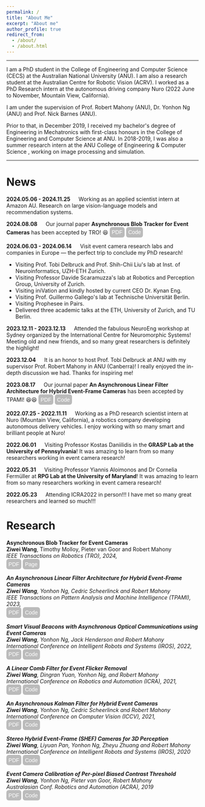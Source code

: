 ```yaml
---
permalink: /
title: "About Me"
excerpt: "About me"
author_profile: true
redirect_from: 
  - /about/
  - /about.html
---
```


<style type="text/css">
#touch {
 background-color: #bbb;
 padding: .4em;
 -moz-border-radius: 5px;
 -webkit-border-radius: 5px;
 border-radius: 6px;
 color: #fff;
 font-size: 14px;
 text-decoration: none;
 border: none;
}
#touch:hover {
 border: none;
 background: orange;
 box-shadow: 0px 0px 1px #777;
}
</style>

<style type="text/css">
a:link {text-decoration: none; }
a:hover { text-decoration: underline; }
</style>

------

I am a PhD student in the <a target="_blank" href="https://cecs.anu.edu.au/">College of Engineering and Computer Science (CECS)<a/> at the <a target="_blank" href="https://www.anu.edu.au/">Australian National University (ANU)<a/>. I am also a research student at the <a target="_blank" href="https://www.roboticvision.org/">Australian Centre for Robotic Vision (ACRV)<a/>. I worked as a PhD Research intern at the autonomous driving company [Nuro](https://www.nuro.ai/) (2022 June to November, Mountain View, California).

I am under the supervision of <a target="_blank" href="https://users.cecs.anu.edu.au/~Robert.Mahony/">Prof. Robert Mahony<a/> (ANU), <a target="_blank" href="https://scholar.google.com/citations?user=DeHsa3wAAAAJ&hl=en">Dr. Yonhon Ng<a/> (ANU) and <a target="_blank" href="https://users.cecs.anu.edu.au/~nmb/">Prof. Nick Barnes<a/> (ANU).

Prior to that, in December 2019, I received my bachelor's degree of Engineering in Mechatronics with first-class honours in the College of Engineering and Computer Science at ANU. In 2018-2019, I was also a summer research intern at the <a target="_blank" href="https://cecs.anu.edu.au/study/more-information/summer-research-program"> ANU College of Engineering & Computer Science <a/>, working on image processing and simulation.

------

News
======

**2024.05.06 - 2024.11.25** &emsp; Working as an applied scientist intern at Amazon AU. Research on large vision-language models and recommendation systems.

**2024.08.08** &emsp; Our journal paper **Asynchronous Blob Tracker for Event Cameras** has been accepted by TRO! 😆 <a target="_blank" href="https://arxiv.org/abs/2307.10593"><button id="touch">PDF</button></a> <a target="_blank" href="https://github.com/ziweiWWANG/AEB-Tracker"><button id="touch">Code</button></a>


**2024.06.03 - 2024.06.14** &emsp; Visit event camera research labs and companies in Europe — the perfect trip to conclude my PhD research!
- Visiting <a target="_blank" href="https://www.ini.uzh.ch/~tobi/">Prof. Tobi Delbruck<a/> and  <a target="_blank" href="https://sensors.ini.ch/people/shih-chii-liu">Prof. Shih-Chii Liu<a/>'s lab at Inst. of Neuroinformatics, UZH-ETH Zurich.
- Visiting <a target="_blank" href="https://rpg.ifi.uzh.ch/people_scaramuzza.html">Professor Davide Scaramuzza<a/>'s lab at Robotics and Perception Group, University of Zurich.
- Visiting <a target="_blank" href="https://inivation.com/">iniVation<a/> and kindly hosted by current CEO <a target="_blank" href="https://www.kynaneng.com/">Dr. Kynan Eng<a/>.
- Visiting <a target="_blank" href="https://sites.google.com/view/guillermogallego">Prof. Guillermo Gallego<a/>'s lab at Technische Universität Berlin.
- Visiting <a target="_blank" href="https://www.prophesee.ai/"> Prophesee<a/> in Pairs.
- Delivered three academic talks at the ETH, University of Zurich, and TU Berlin.

**2023.12.11 - 2023.12.13** &emsp; Attended the fabulous NeuroEng workshop at Sydney organized by the International Centre for Neuromorphic Systems! Meeting old and new friends, and so many great researchers is definitely the highlight!

**2023.12.04** &emsp; It is an honor to host <a target="_blank" href="https://www.ini.uzh.ch/~tobi/">Prof. Tobi Delbruck<a/> at ANU with my supervisor <a target="_blank" href="https://users.cecs.anu.edu.au/~Robert.Mahony/">Prof. Robert Mahony<a/> in ANU (Canberra)! I really enjoyed the in-depth discussion we had. Thanks for inspiring me!

**2023.08.17** &emsp; Our journal paper **An Asynchronous Linear Filter Architecture for Hybrid Event-Frame Cameras** has been accepted by TPAMI! 😆😆 <a target="_blank" href="https://arxiv.org/pdf/2309.01159.pdf"><button id="touch">PDF</button></a> <a target="_blank" href="https://github.com/ziweiWWANG/Event-Asynchronous-Filter"><button id="touch">Code</button></a>

**2022.07.25 - 2022.11.11** &emsp; Working as a PhD research scientist intern at <a target="_blank" href="https://www.nuro.ai/">Nuro (Mountain View, California)<a/>, a robotics company developing autonomous delivery vehicles. I enjoy working with so many smart and brilliant people at Nuro!
  
**2022.06.01** &emsp; Visiting <a target="_blank" href="https://www.cis.upenn.edu/~kostas/"> Professor Kostas Daniilidis <a/> in the **GRASP Lab at the University of Pennsylvania**! It was amazing to learn from so many researchers working in event camera research! 
  
**2022.05.31** &emsp; Visiting <a target="_blank" href="http://users.umiacs.umd.edu/~yiannis/"> Professor Yiannis Aloimonos <a/> and <a target="_blank" href="https://users.umiacs.umd.edu/~fer/"> Dr Cornelia Fermüller <a/> at **RPG Lab at the University of Maryland**! It was amazing to learn from so many researchers working in event camera research! 
  
**2022.05.23** &emsp; Attending ICRA2022 in person!!! I have met so many great researchers and learned so much!!! 

Research
======

<a target="_blank" href="https://arxiv.org/abs/2307.10593">**Asynchronous Blob Tracker for Event Cameras**<a/><br>
**Ziwei Wang**, Timothy Molloy, Pieter van Goor and Robert Mahony<br>
<em>IEEE Transactions on Robotics (TRO), 2024, <em/><br>
<a target="_blank" href="https://arxiv.org/abs/2307.10593"><button id="touch">PDF</button></a> <a target="_blank" href="https://github.com/ziweiWWANG/AEB-Tracker"><button id="touch">Page</button></a>

<a target="_blank" href="https://arxiv.org/abs/2309.01159">**An Asynchronous Linear Filter Architecture for Hybrid Event-Frame Cameras**<a/><br>
**Ziwei Wang**, Yonhon Ng, Cedric Scheerlinck and Robert Mahony<br>
<em>IEEE Transactions on Pattern Analysis and Machine Intelligence (TPAMI), 2023, <em/><br>
<a target="_blank" href="https://arxiv.org/abs/2309.01159"><button id="touch">PDF</button></a> <a target="_blank" href="https://github.com/ziweiWWANG/Event-Asynchronous-Filter"><button id="touch">Code</button></a>

<a target="_blank" href="https://arxiv.org/abs/2208.01710">**Smart Visual Beacons with Asynchronous Optical Communications using Event Cameras**<a/><br>
**Ziwei Wang**, Yonhon Ng, Jack Henderson and Robert Mahony<br>
<em>International Conference on Intelligent Robots and Systems (IROS), 2022, <em/><br>
<a target="_blank" href="https://arxiv.org/abs/2208.01710"><button id="touch">PDF</button></a> <a target="_blank" href="https://github.com/ziweiWWANG/Event-Beacon-Communication"><button id="touch">Code</button></a>
  
<a target="_blank" href="https://arxiv.org/abs/2205.08090">**A Linear Comb Filter for Event Flicker Removal**<a/><br>
**Ziwei Wang**, Dingran Yuan, Yonhon Ng, and Robert Mahony<br>
<em>International Conference on Robotics and Automation (ICRA), 2021, <em/><br>
<a target="_blank" href="https://arxiv.org/abs/2205.08090"><button id="touch">PDF</button></a> <a target="_blank" href="https://github.com/ziweiWWANG/EFR"><button id="touch">Code</button></a>
  
<a target="_blank" href="https://arxiv.org/abs/2012.05590">**An Asynchronous Kalman Filter for Hybrid Event Cameras**<a/><br>
**Ziwei Wang**, Yonhon Ng, Cedric Scheerlinck and Robert Mahony<br>
<em>International Conference on Computer Vision (ICCV), 2021, <em/><br>
<a target="_blank" href="https://arxiv.org/abs/2012.05590"><button id="touch">PDF</button></a> <a target="_blank" href="https://github.com/ziweiWWANG/AKF"><button id="touch">Code</button></a>
  
<a target="_blank" href="https://arxiv.org/abs/2110.04988">**Stereo Hybrid Event-Frame (SHEF) Cameras for 3D Perception**<a/><br>
**Ziwei Wang**, Liyuan Pan, Yonhon Ng, Zheyu Zhuang and Robert Mahony<br>
<em>International Conference on Intelligent Robots and Systems (IROS), 2020<em/><br>
<a target="_blank" href="https://arxiv.org/abs/2110.04988"><button id="touch">PDF</button></a> <a target="_blank" href="https://github.com/ziweiWWANG/SHEF"><button id="touch">Code</button></a>

<a target="_blank" href="https://arxiv.org/pdf/2012.09378">**Event Camera Calibration of Per-pixel Biased Contrast Threshold**<a/><br>
**Ziwei Wang**, Yonhon Ng, Pieter van Goor, Robert Mahony<br>
<em>Australasian Conf. Robotics and Automation (ACRA), 2019<em/><br>
<a target="_blank" href="https://arxiv.org/pdf/2012.09378"><button id="touch">PDF</button></a> <a target="_blank" href="https://github.com/ziweiWWANG/Event-Camera-Calibration"><button id="touch">Code</button></a>  
